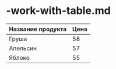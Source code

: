 # -work-with-table.md
| Название продукта| Цена|
| -----------| ---|
| Груша| 58|
| Апельсин| 57|
|Яблоко|55|
